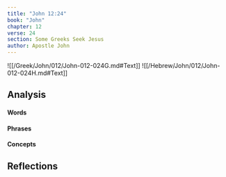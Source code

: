 ```yaml
---
title: "John 12:24"
book: "John"
chapter: 12
verse: 24
section: Some Greeks Seek Jesus
author: Apostle John
---
```

![[/Greek/John/012/John-012-024G.md#Text]]
![[/Hebrew/John/012/John-012-024H.md#Text]]

## Analysis

#### Words

#### Phrases

#### Concepts

## Reflections
